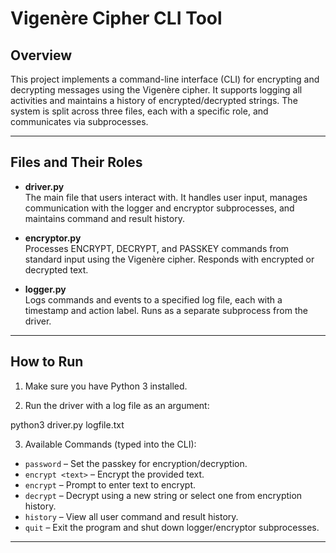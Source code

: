 # Vigenère Cipher CLI Tool

## Overview

This project implements a command-line interface (CLI) for encrypting and decrypting messages using the Vigenère cipher. It supports logging all activities and maintains a history of encrypted/decrypted strings. The system is split across three files, each with a specific role, and communicates via subprocesses.

---

## Files and Their Roles

- **driver.py**  
  The main file that users interact with. It handles user input, manages communication with the logger and encryptor subprocesses, and maintains command and result history.

- **encryptor.py**  
  Processes ENCRYPT, DECRYPT, and PASSKEY commands from standard input using the Vigenère cipher. Responds with encrypted or decrypted text.

- **logger.py**  
  Logs commands and events to a specified log file, each with a timestamp and action label. Runs as a separate subprocess from the driver.

---

## How to Run

1. Make sure you have Python 3 installed.

2. Run the driver with a log file as an argument:

 python3 driver.py logfile.txt

3. Available Commands (typed into the CLI):
- `password` – Set the passkey for encryption/decryption.
- `encrypt <text>` – Encrypt the provided text.
- `encrypt` – Prompt to enter text to encrypt.
- `decrypt` – Decrypt using a new string or select one from encryption history.
- `history` – View all user command and result history.
- `quit` – Exit the program and shut down logger/encryptor subprocesses.

---